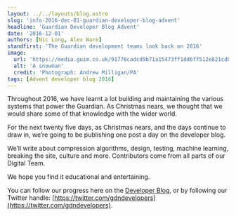 ```yaml
---
layout: ../../layouts/blog.astro
slug: 'info-2016-dec-01-guardian-developer-blog-advent'
headline: 'Guardian Developer Blog Advent'
date: '2016-12-01'
authors: [Nic Long, Alex Ware]
standfirst: 'The Guardian development teams look back on 2016'
image:
  url: 'https://media.guim.co.uk/91776cadcd9b71a15473ff1dd6ff512e821cd0b5/0_242_3500_2100/3500.jpg'
  alt: 'A snowman'
  credit: 'Photograph: Andrew Milligan/PA'
tags: [Advent developer blog 2016]
---
```


Throughout 2016, we have learnt a lot building and maintaining the various systems that power the Guardian. As Christmas nears, we thought that we would share some of that knowledge with the wider world.

For the next twenty five days, as Christmas nears, and the days continue to draw in, we’re going to be publishing one post a day on the developer blog.

We’ll write about compression algorithms, design, testing, machine learning, breaking the site, culture and more. Contributors come from all parts of our Digital Team.

We hope you find it educational and entertaining.

You can follow our progress here on the [Developer Blog](https://www.theguardian.com/info/developer-blog), or by following our Twitter handle: [https://twitter.com/gdndevelopers](https://twitter.com/gdndevelopers).
